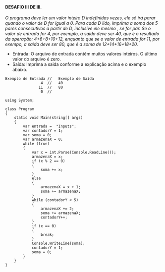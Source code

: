 #### DESAFIO III DE III.

*O programa deve ler um valor inteiro D indefinidas vezes, ele só irá parar quando o valor de D for igual a 0. Para cada D lido, imprima a soma dos 5 pares consecutivos a partir de D, inclusive ele mesmo , se for par. Se o valor de entrada for 4, por exemplo, a saída deve ser 40, que é o resultado da operação: 4+6+8+10+12, enquanto que se o valor de entrada for 11, por exempo, a saída deve ser 80, que é a soma de 12+14+16+18+20.* 

- Entrada: O arquivo de entrada contém muitos valores inteiros. O último valor do arquivo é zero.
- Saída: Imprima a saida conforme a explicação acima e o exemplo abaixo.
 
```
Exemplo de Entrada //	Exemplo de Saída
                4  //   40
               11  //   80
                0  //
```

```
using System;

class Program
{
    static void Main(string[] args)
    {
        var entrada =  "Inputs";
        var contadorY = 1;
        var soma = 0;
        var armazenaX = 0;
        while (true)
        {
            var x = int.Parse(Console.ReadLine());
            armazenaX = x;
            if (x % 2 == 0)
            {
                soma += x;
            }
            else 
            {
                armazenaX = x + 1;
                soma += armazenaX;
            }
            while (contadorY < 5)
            {
                armazenaX += 2;
                soma += armazenaX;
                contadorY++;
            }
            if (x == 0)
            {
                break;
            }
            Console.WriteLine(soma);
            contadorY = 1;
            soma = 0;
        }
    }
}
```
